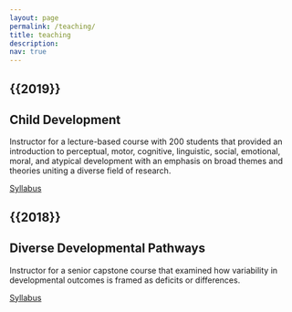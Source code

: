 ```yaml
---
layout: page
permalink: /teaching/
title: teaching
description:
nav: true
---
```

<div class="teaching">

<h2 class="year">{{2019}}</h2>

<h2> Child Development </h2>

<p> Instructor for a lecture-based course with 200 students that provided an introduction to perceptual, motor, cognitive, linguistic, social, emotional, moral, and atypical development with an emphasis on broad themes and theories uniting a diverse field of research.

<br>

<a href="https://rpomper.github.io/al-folio/assets/pdf/460_syllabus.pdf" class="btn btn-sm z-depth-0" role="button">Syllabus</a>

<h2 class="year">{{2018}}</h2>

<h2> Diverse Developmental Pathways </h2>

<p> Instructor for a senior capstone course that examined how variability in developmental outcomes is framed as deficits or differences.

<br>

<a href="https://rpomper.github.io/al-folio/assets/pdf/601_syllabus.pdf" class="btn btn-sm z-depth-0" role="button">Syllabus</a>
